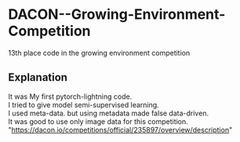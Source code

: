 # DACON--Growing-Environment-Competition
13th place code in the growing environment competition

## Explanation
It was My first pytorch-lightning code.<br>
I tried to give model semi-supervised learning. <br>
I used meta-data. but using metadata made false data-driven. <br>
It was good to use only image data for this competition.<br>
"https://dacon.io/competitions/official/235897/overview/description"
